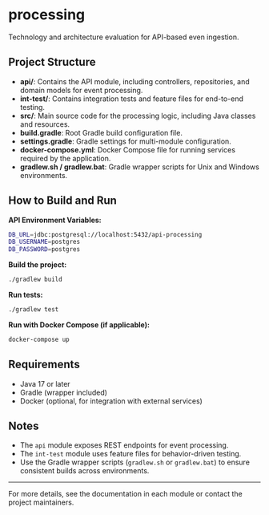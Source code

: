 # processing

Technology and architecture evaluation for API-based even ingestion.

## Project Structure

- **api/**: Contains the API module, including controllers, repositories, and domain models for event processing.
- **int-test/**: Contains integration tests and feature files for end-to-end testing.
- **src/**: Main source code for the processing logic, including Java classes and resources.
- **build.gradle**: Root Gradle build configuration file.
- **settings.gradle**: Gradle settings for multi-module configuration.
- **docker-compose.yml**: Docker Compose file for running services required by the application.
- **gradlew.sh / gradlew.bat**: Gradle wrapper scripts for Unix and Windows environments.

## How to Build and Run

**API Environment Variables:**

```sh
DB_URL=jdbc:postgresql://localhost:5432/api-processing
DB_USERNAME=postgres
DB_PASSWORD=postgres
```

**Build the project:**

```sh
./gradlew build
```

**Run tests:**

```sh
./gradlew test
```

**Run with Docker Compose (if applicable):**

```sh
docker-compose up
```

## Requirements

- Java 17 or later
- Gradle (wrapper included)
- Docker (optional, for integration with external services)

## Notes

- The `api` module exposes REST endpoints for event processing.
- The `int-test` module uses feature files for behavior-driven testing.
- Use the Gradle wrapper scripts (`gradlew.sh` or `gradlew.bat`) to ensure consistent builds across environments.

---

For more details, see the documentation in each module or contact the project maintainers.
